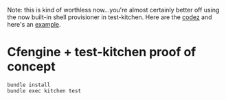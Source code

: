 Note: this is kind of worthless now...you're almost certainly better off using the now built-in shell provisioner in test-kitchen. Here are the [codez](https://github.com/test-kitchen/test-kitchen/blob/master/lib/kitchen/provisioner/shell.rb) and here's an [example](http://www.morethanseven.net/2014/01/12/shell-provisioner-for-test-kitchen/).

Cfengine + test-kitchen proof of concept
========================================

```
bundle install
bundle exec kitchen test
```

